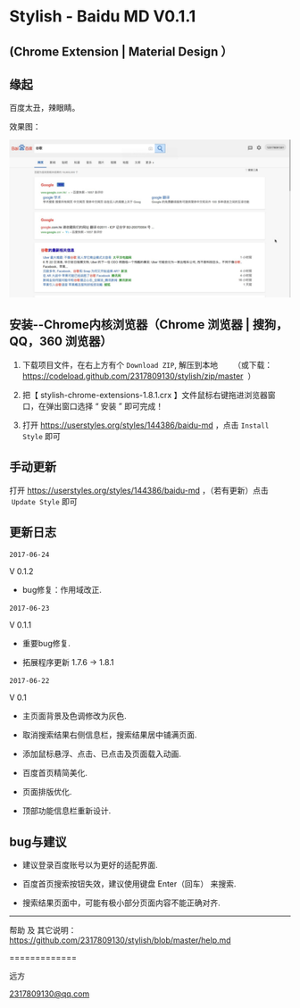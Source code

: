 Stylish - Baidu MD V0.1.1
==========
(Chrome Extension | Material Design ）
----


缘起
----

百度太丑，辣眼睛。


效果图：

[![imgur](https://github.com/2317809130/stylish/blob/master/help/aftjpg.jpg)]()



安装--Chrome内核浏览器（Chrome 浏览器 | 搜狗，QQ，360 浏览器）
----

1. 下载项目文件，在右上方有个 ` Download ZIP `, 解压到本地 
        （或下载：https://codeload.github.com/2317809130/stylish/zip/master  ）

2. 把【  stylish-chrome-extensions-1.8.1.crx  】文件鼠标右键拖进浏览器窗口，在弹出窗口选择 “ 安装 ” 即可完成！

3. 打开 https://userstyles.org/styles/144386/baidu-md ，点击  ` Install Style ` 即可

手动更新
----
打开 https://userstyles.org/styles/144386/baidu-md ，（若有更新）点击  ` Update Style ` 即可

更新日志
-------
`2017-06-24`

V 0.1.2

* bug修复：作用域改正.

`2017-06-23`

V 0.1.1

* 重要bug修复.

* 拓展程序更新 1.7.6 -> 1.8.1

`2017-06-22`

V 0.1

* 主页面背景及色调修改为灰色.

* 取消搜索结果右侧信息栏，搜索结果居中铺满页面.

* 添加鼠标悬浮、点击、已点击及页面载入动画.

* 百度首页精简美化.

* 页面排版优化.

* 顶部功能信息栏重新设计.

bug与建议
-------

* 建议登录百度账号以为更好的适配界面.

* 百度首页搜索按钮失效，建议使用键盘 Enter（回车） 来搜索.

* 搜索结果页面中，可能有极小部分页面内容不能正确对齐.

-------

帮助 及 其它说明： https://github.com/2317809130/stylish/blob/master/help.md


=============

远方

2317809130@qq.com
